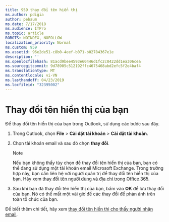 ```yaml
---
title: 959 thay đổi tên hiển thị
ms.author: pdigia
author: pebaum
ms.date: 7/17/2018
ms.audience: ITPro
ms.topic: article
ROBOTS: NOINDEX, NOFOLLOW
localization_priority: Normal
ms.custom: 959
ms.assetid: 96e2de51-c8b0-4eef-b071-b02784367e1e
description: ''
ms.openlocfilehash: 81acd9bee4593e60446d1fc2c0422dd1ea306cea
ms.sourcegitcommit: 9d78905c512192ffc4675468abd2efc5f2e4baf4
ms.translationtype: MT
ms.contentlocale: vi-VN
ms.lasthandoff: 04/23/2019
ms.locfileid: "32395002"
---
```

# <a name="change-your-display-name"></a>Thay đổi tên hiển thị của bạn
  
Để thay đổi tên hiển thị của bạn trong Outlook, sử dụng các bước sau đây.
  
1. Trong Outlook, chọn **File** \> **Cài đặt tài khoản** \> **Cài đặt tài khoản**.
    
2. Chọn tài khoản email và sau đó chọn **thay đổi**.
    
    > [!NOTE]
    > Nếu bạn không thấy tùy chọn để thay đổi tên hiển thị của bạn, bạn có thể đang sử dụng một tài khoản email Microsoft Exchange. Trong trường hợp này, bạn cần liên hệ với người quản trị để thay đổi tên hiển thị của bạn. Hãy xem [thay đổi tên người dùng và địa chỉ trong Office 365](https://support.office.com/article/fb5ac074-e203-4e1f-9843-b9d1a3e03297.aspx). 
  
3. Sau khi bạn đã thay đổi tên hiển thị của bạn, bấm vào **OK** để lưu thay đổi của bạn. Nó có thể mất một vài giờ để các thay đổi để phản ánh trên toàn tổ chức của bạn. 
    
Để biết thêm chi tiết, hãy xem [thay đổi tên hiển thị cho thấy người nhận email](https://support.office.com/article/2b53331a-ba2a-4803-88dc-ac9fe376c8a9.aspx).
  


